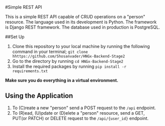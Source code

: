 #Simple REST API

This is a simple REST API capable of CRUD operations on a "person" resource. The language used in its development is Python. The framework is Django REST framework. The database used in production is PostgreSQL.

##Set Up
1. Clone this repository to your local machine by running the following command in your terminal; `git clone hhttps://github.com/Shosanvader/HNGx-Backend-Stage2`
2. Go to the directory by running `cd HNGx-Backend-Stage2`
3. Install the required packages by running `pip install -r requirements.txt`

**Make sure you do everything in a virtual environment.**

## Using the Application
1. To (C)reate a new "person" send a POST request to the `/api` endpoint.
2. To (R)ead, (U)pdate or (D)elete a "person" resource, send a GET, PUT(or PATCH) or DELETE request to the `/api/{user_id}` endpoint.